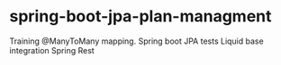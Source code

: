 # spring-boot-jpa-plan-managment
Training @ManyToMany mapping.
Spring boot JPA tests
Liquid base integration
Spring Rest
